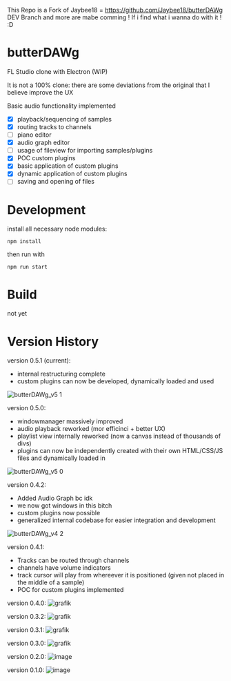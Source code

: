 This Repo is a Fork of Jaybee18 = https://github.com/Jaybee18/butterDAWg
DEV Branch and more are mabe comming ! If i find what i wanna do with it ! :D

# butterDAWg
FL Studio clone with Electron (WIP)
 
It is not a 100% clone:
there are some deviations from the original that I believe improve the UX

Basic audio functionality implemented

- [X] playback/sequencing of samples
- [X] routing tracks to channels
- [ ] piano editor
- [X] audio graph editor
- [ ] usage of fileview for importing samples/plugins
- [X] POC custom plugins
- [X] basic application of custom plugins
- [X] dynamic application of custom plugins
- [ ] saving and opening of files

# Development
install all necessary node modules:
```
npm install
```

then run with
```
npm run start
```

# Build
not yet

# Version History

version 0.5.1 (current):
+ internal restructuring complete
+ custom plugins can now be developed, dynamically loaded and used

![butterDAWg_v5 1](https://user-images.githubusercontent.com/64578396/221420687-f7ac91d9-d1a6-454b-8cf2-24762e3bfd95.png)

version 0.5.0:
+ windowmanager massively improved
+ audio playback reworked (mor efficinci + better UX)
+ playlist view internally reworked (now a canvas instead of thousands of divs)
+ plugins can now be independently created with their own HTML/CSS/JS files and dynamically loaded in

![butterDAWg_v5 0](https://user-images.githubusercontent.com/64578396/211222614-d9ad333d-e9fa-46cb-b29c-fc76fba8ed66.png)


version 0.4.2:
+ Added Audio Graph bc idk
+ we now got windows in this bitch
+ custom plugins now possible
+ generalized internal codebase for easier integration and development

![butterDAWg_v4 2](https://user-images.githubusercontent.com/64578396/207967816-20bcf9ed-d39a-4359-a71a-7f9733af2c68.png)
 
 
version 0.4.1:
+ Tracks can be routed through channels
+ channels have volume indicators
+ track cursor will play from whereever it is positioned (given not placed in the middle of a sample)
+ POC for custom plugins implemented
 
 
version 0.4.0:
![grafik](https://user-images.githubusercontent.com/64578396/193315177-dd883db7-2012-4ae1-812d-96c06e7c5642.png)

 
version 0.3.2:
![grafik](https://user-images.githubusercontent.com/64578396/179958914-d864f78e-aea7-4405-9f14-c46003c45ade.png)


version 0.3.1:
![grafik](https://user-images.githubusercontent.com/64578396/179421263-a6d788f2-9b32-45d8-bf33-9c88090629fa.png)

 
version 0.3.0:
![grafik](https://user-images.githubusercontent.com/64578396/179368655-fbc7182f-d894-48b3-84ed-ef6f8d42b5ce.png)

 
version 0.2.0:
 ![image](https://user-images.githubusercontent.com/64578396/178554704-c7bd4468-8edc-4d52-bc17-284d148f41fb.png)

 
 
version 0.1.0:
![image](https://user-images.githubusercontent.com/64578396/178067986-6e06db41-a3b2-4854-9871-685442ee5db8.png)
